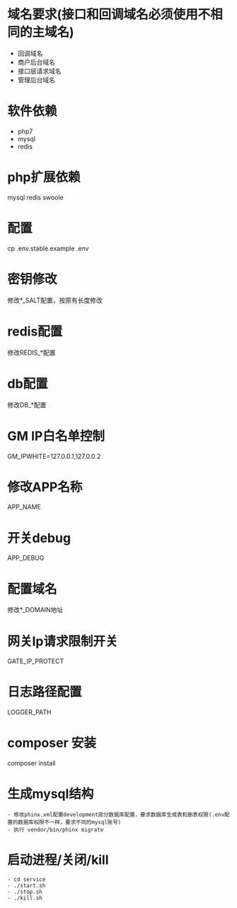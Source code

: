 # 域名要求(接口和回调域名必须使用不相同的主域名)
- 回调域名
- 商户后台域名
- 接口层请求域名
- 管理后台域名

# 软件依赖
- php7
- mysql
- redis

# php扩展依赖
mysql
redis
swoole

# 配置
cp .env.stable.example .env

# 密钥修改
修改*_SALT配置，按原有长度修改

# redis配置
修改REDIS_*配置

# db配置
修改DB_*配置

# GM IP白名单控制
GM_IPWHITE=127.0.0.1,127.0.0.2

# 修改APP名称
APP_NAME

# 开关debug
APP_DEBUG

# 配置域名
修改*_DOMAIN地址

# 网关Ip请求限制开关
GATE_IP_PROTECT

# 日志路径配置
LOGGER_PATH

# composer 安装
composer install

# 生成mysql结构
    - 修改phinx.xml配置development部分数据库配置，要求数据库生成表和删表权限(.env配置的数据库权限不一样，要求不同的mysql账号)
    - 执行 vendor/bin/phinx migrate

# 启动进程/关闭/kill
    - cd service
    - ./start.sh
    - ./stop.sh
    - ./kill.sh